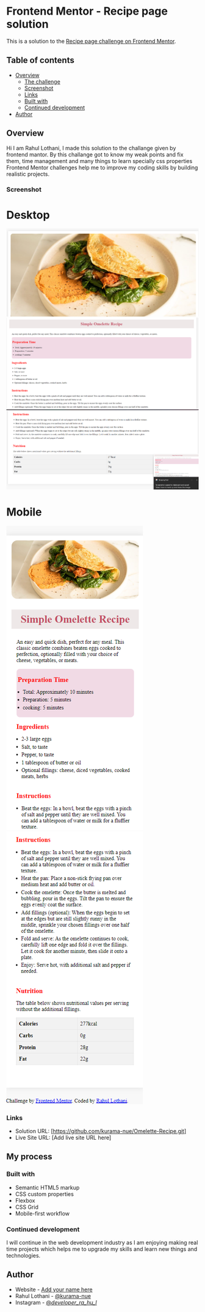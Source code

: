 # Frontend Mentor - Recipe page solution

This is a solution to the [Recipe page challenge on Frontend Mentor](https://www.frontendmentor.io/challenges/recipe-page-KiTsR8QQKm). 


## Table of contents

- [Overview](#overview)
  - [The challenge](#the-challenge)
  - [Screenshot](#screenshot)
  - [Links](#links)
  - [Built with](#built-with)
  - [Continued development](#continued-development)
- [Author](#author)


## Overview
 Hi I am Rahul Lothani, I made this solution to the challange given by frontend mantor.
 By this challange got to know my weak points and fix them, time management and many things to learn specially css properties
 Frontend Mentor challenges help me to improve my coding skills by building realistic projects. 


 
### Screenshot
# Desktop #
![](./assets/images/screenshot/Screenshot%202024-06-25%20103923.png)
![](./assets/images/screenshot/Screenshot%202024-06-25%20104006.png)
![](./assets/images/screenshot/Screenshot%202024-06-25%20104024.png)

# Mobile #
![](./assets/images/screenshot/Screenshot%202024-06-25%20104151.png)
![](./assets/images/screenshot/Screenshot%202024-06-25%20104207.png)

### Links

- Solution URL: [https://github.com/kurama-nue/Omelette-Recipe.git]
- Live Site URL: [Add live site URL here]

## My process

### Built with

- Semantic HTML5 markup
- CSS custom properties
- Flexbox
- CSS Grid
- Mobile-first workflow



### Continued development
I will continue in the web development industry as I am enjoying making real time projects which helps me to 
upgrade my skills and learn new things and technologies.


## Author

- Website - [Add your name here](https://www.your-site.com)
- Rahul Lothani - [@kurama-nue](https://github.com/kurama-nue)
- Instagram - [@_developer_ra_hu_l_](https://www.instagram.com/_developer_ra_hu_l_/)

